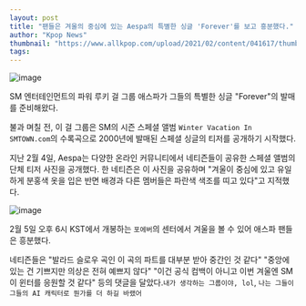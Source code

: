 ```yaml
---
layout: post
title: "팬들은 겨울의 중심에 있는 Aespa의 특별한 싱글 'Forever'를 보고 흥분했다."
author: "Kpop News"
thumbnail: "https://www.allkpop.com/upload/2021/02/content/041617/thumb/1612473427-image.png"
tags: 
---
```



![image](https://www.allkpop.com/upload/2021/02/content/041617/1612473427-image.png)

SM 엔터테인먼트의 파워 루키 걸 그룹 애스파가 그들의 특별한 싱글 "Forever"의 발매를 준비해왔다.

불과 며칠 전, 이 걸 그룹은 SM의 시즌 스페셜 앨범 `Winter Vacation In SMTOWN.com`의 수록곡으로 2000년에 발매된 스페셜 싱글의 티저를 공개하기 시작했다.

지난 2월 4일, Aespa는 다양한 온라인 커뮤니티에서 네티즌들이 공유한 스페셜 앨범의 단체 티저 사진을 공개했다. 한 네티즌은 이 사진을 공유하며 "겨울이 중심에 있고 유일하게 분홍색 옷을 입은 반면 배경과 다른 멤버들은 파란색 색조를 띠고 있다"고 지적했다.

![image](https://www.allkpop.com/upload/2021/02/content/041626/1612474007-image.png)

2월 5일 오후 6시 KST에서 개봉하는 `포에버`의 센터에서 겨울을 볼 수 있어 애스파 팬들은 흥분했다.

네티즌들은 "발라드 슬로우 곡인 이 곡의 파트를 대부분 받아 중간인 것 같다" "중앙에 있는 건 기쁘지만 의상은 전혀 예쁘지 않다" "이건 공식 컴백이 아니고 이번 겨울엔 SM이 윈터를 응원할 것 같다" 등의 댓글을 달았다.`내가 생각하는 그룹이야, lol`, `나는 그들이 그들의 AI 캐릭터로 뭔가를 더 하길 바랬어`
